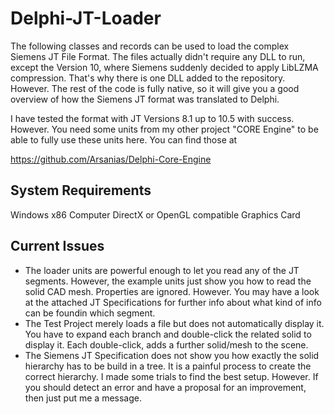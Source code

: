 # Delphi-JT-Loader

The following classes and records can be used to load the complex Siemens JT File Format. The files actually didn't require any DLL to run, except the Version 10, where Siemens suddenly decided to apply LibLZMA compression. That's why there is one DLL added to the repository. However. The rest of the code is fully native, so it will give you a good overview of how the Siemens JT format was translated to Delphi.

I have tested the format with JT Versions 8.1 up to 10.5 with success. However. You need some units from my other project "CORE Engine" to be able to fully use these units here. You can find those at 

https://github.com/Arsanias/Delphi-Core-Engine

## System Requirements

Windows x86 Computer
DirectX or OpenGL compatible Graphics Card

## Current Issues

* The loader units are powerful enough to let you read any of the JT segments. However, the example units just show you how to read the solid CAD mesh. Properties are ignored. However. You may have a look at the attached JT Specifications for further info about what kind of info can be foundin which segment.
* The Test Project merely loads a file but does not automatically display it. You have to expand each branch and double-click the related solid to display it. Each double-click, adds a further solid/mesh to the scene.
* The Siemens JT Specification does not show you how exactly the solid hierarchy has to be build in a tree. It is a painful process to create the correct hierarchy. I made some trials to find the best setup. However. If you should detect an error and have a proposal for an improvement, then just put me a message.
